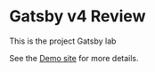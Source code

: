 
# Gatsby v4 Review

This is the project Gatsby lab

See the [Demo site](https://review-gatsby-v4.netlify.app/) for more details.
